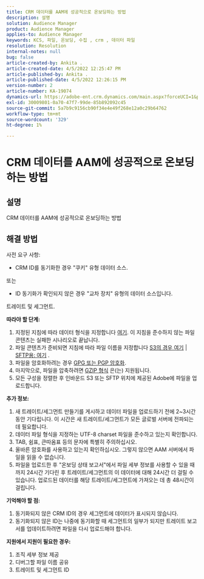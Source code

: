 ```yaml
---
title: CRM 데이터를 AAM에 성공적으로 온보딩하는 방법
description: 설명
solution: Audience Manager
product: Audience Manager
applies-to: Audience Manager
keywords: KCS, 파일, 온보딩, 수집 , crm , 데이터 파일
resolution: Resolution
internal-notes: null
bug: false
article-created-by: Ankita .
article-created-date: 4/5/2022 12:25:47 PM
article-published-by: Ankita .
article-published-date: 4/5/2022 12:26:15 PM
version-number: 2
article-number: KA-19074
dynamics-url: https://adobe-ent.crm.dynamics.com/main.aspx?forceUCI=1&pagetype=entityrecord&etn=knowledgearticle&id=3464e380-dbb4-ec11-983f-000d3a5d0e57
exl-id: 30009801-0a70-47f7-99de-85b892092c45
source-git-commit: 5a7b9c9156cb90f34e4e49f268e12a0c29b64762
workflow-type: tm+mt
source-wordcount: '329'
ht-degree: 1%

---
```


# CRM 데이터를 AAM에 성공적으로 온보딩하는 방법

## 설명

CRM 데이터를 AAM에 성공적으로 온보딩하는 방법

## 해결 방법


사전 요구 사항:

- CRM ID를 동기화한 경우 &quot;쿠키&quot; 유형 데이터 소스.

또는

- ID 동기화가 확인되지 않은 경우 &quot;교차 장치&quot; 유형의 데이터 소스입니다.



트레이트 및 세그먼트.


<b>따라야 할 단계:</b>

1. 지정된 지침에 따라 데이터 형식을 지정합니다 [여기](https://experienceleague.adobe.com/docs/audience-manager/user-guide/implementation-integration-guides/sending-audience-data/batch-data-transfer-process/inbound-file-contents.html?lang=en). 이 지침을 준수하지 않는 파일 콘텐츠는 실패한 시나리오로 끝납니다.
2. 파일 콘텐츠가 준비되면 지침에 따라 파일 이름을 지정합니다 [S3의 경우 여기](https://experienceleague.adobe.com/docs/audience-manager/user-guide/implementation-integration-guides/sending-audience-data/batch-data-transfer-process/inbound-s3-filenames.html?lang=en) | [SFTP용: 여기](https://experienceleague.adobe.com/docs/audience-manager/user-guide/implementation-integration-guides/sending-audience-data/batch-data-transfer-process/inbound-ftp-filenames.html?lang=en) .
3. 파일을 암호화하려는 경우 [GPG 또는 PGP 암호화](https://experienceleague.adobe.com/docs/audience-manager/user-guide/implementation-integration-guides/sending-audience-data/batch-data-transfer-process/inbound-file-encryption.html?lang=en).
4. 마지막으로, 파일을 압축하려면 [GZIP 형식](https://experienceleague.adobe.com/docs/audience-manager/user-guide/implementation-integration-guides/sending-audience-data/batch-data-transfer-process/inbound-file-compression.html?lang=en) 은(는) 지원됩니다.
5. 모든 구성을 정렬한 후 인바운드 S3 또는 SFTP 위치에 제공된 Adobe에 파일을 업로드합니다.


<b>추가 정보:</b>

1. 새 트레이트/세그먼트 만들기를 게시하고 데이터 파일을 업로드하기 전에 2~3시간 동안 기다립니다. 이 시간은 새 트레이트/세그먼트가 모든 글로벌 서버에 전파되는 데 필요합니다.
2. 데이터 파일 형식을 지정하는 UTF-8 charset 파일을 준수하고 있는지 확인합니다.
3. TAB, 쉼표, 큰따옴표 등의 문자에 특별히 주의하십시오.
4. 올바른 암호화를 사용하고 있는지 확인하십시오. 그렇지 않으면 AAM 서버에서 파일을 읽을 수 없습니다.
5. 파일을 업로드한 후 &quot;온보딩 상태 보고서&quot;에서 파일 세부 정보를 사용할 수 있을 때까지 24시간 기다린 후 트레이트/세그먼트의 이 데이터에 대해 24시간 더 걸릴 수 있습니다. 업로드된 데이터를 해당 트레이트/세그먼트에 가져오는 데 총 48시간이 걸립니다.


<b>기억해야 할 점:</b>

1. 동기화되지 않은 CRM ID의 경우 세그먼트에 데이터가 표시되지 않습니다.
2. 동기화되지 않은 ID는 나중에 동기화할 때 세그먼트의 일부가 되지만 트레이트 보고서를 업데이트하려면 파일을 다시 업로드해야 합니다.


<b>지원에서 지원이 필요한 경우:</b>

1. 조직 세부 정보 제공
2. 디버그할 파일 이름 공유
3. 트레이트 및 세그먼트 ID
